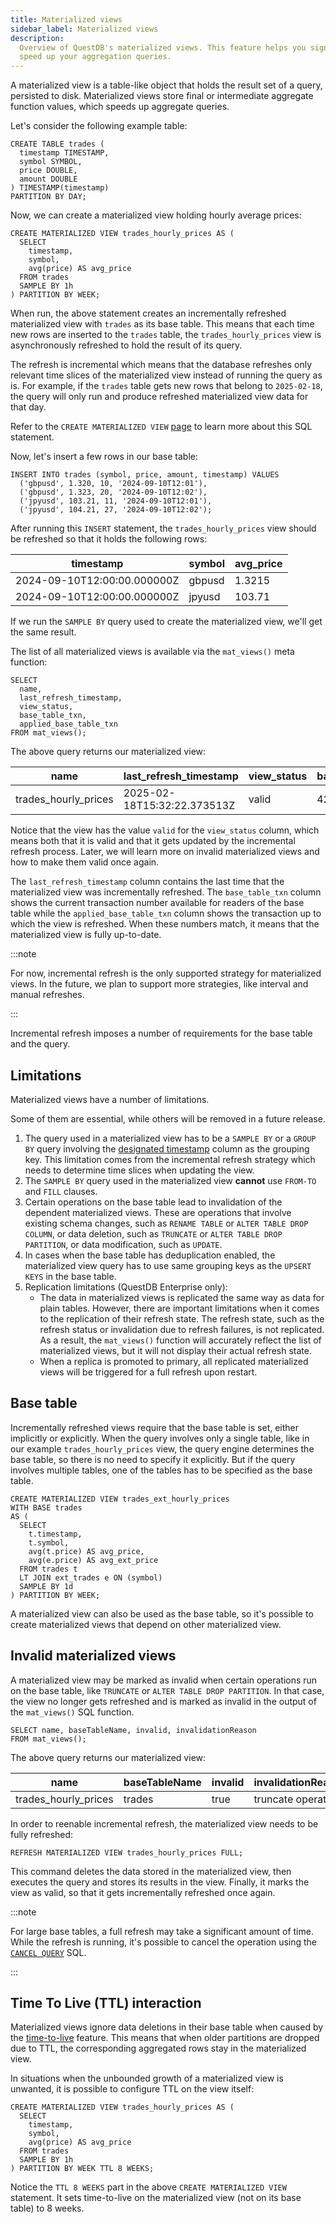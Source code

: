 ```yaml
---
title: Materialized views
sidebar_label: Materialized views
description:
  Overview of QuestDB's materialized views. This feature helps you significantly
  speed up your aggregation queries.
---
```


A materialized view is a table-like object that holds the result set of a query,
persisted to disk. Materialized views store final or intermediate aggregate
function values, which speeds up aggregate queries.

Let's consider the following example table:

```questdb-sql title="Base table"
CREATE TABLE trades (
  timestamp TIMESTAMP,
  symbol SYMBOL,
  price DOUBLE,
  amount DOUBLE
) TIMESTAMP(timestamp)
PARTITION BY DAY;
```

Now, we can create a materialized view holding hourly average prices:

```questdb-sql title="Materialized view"
CREATE MATERIALIZED VIEW trades_hourly_prices AS (
  SELECT
    timestamp,
    symbol,
    avg(price) AS avg_price
  FROM trades
  SAMPLE BY 1h
) PARTITION BY WEEK;
```

When run, the above statement creates an incrementally refreshed materialized
view with `trades` as its base table. This means that each time new rows
are inserted to the `trades` table, the `trades_hourly_prices` view is
asynchronously refreshed to hold the result of its query. 

The refresh is incremental which means that the database refreshes only
relevant time slices of the materialized view instead of running the query as is.
For example, if the `trades` table gets new rows that belong to `2025-02-18`, the
query will only run and produce refreshed materialized view data for that day.

Refer to the `CREATE MATERIALIZED VIEW`
[page](/docs/reference/sql/create-mat-view/) to learn more about this SQL
statement.

Now, let's insert a few rows in our base table:

```questdb-sql title="Inserting rows into the base table"
INSERT INTO trades (symbol, price, amount, timestamp) VALUES
  ('gbpusd', 1.320, 10, '2024-09-10T12:01'),
  ('gbpusd', 1.323, 20, '2024-09-10T12:02'),
  ('jpyusd', 103.21, 11, '2024-09-10T12:01'),
  ('jpyusd', 104.21, 27, '2024-09-10T12:02');
```

After running this `INSERT` statement, the `trades_hourly_prices` view should be
refreshed so that it holds the following rows:

| timestamp                   | symbol | avg_price |
| --------------------------- | ------ | --------- |
| 2024-09-10T12:00:00.000000Z | gbpusd | 1.3215    |
| 2024-09-10T12:00:00.000000Z | jpyusd | 103.71    |

If we run the `SAMPLE BY` query used to create the materialized view, we'll get
the same result.

The list of all materialized views is available via the `mat_views()` meta
function:

```questdb-sql title="Listing all materialized views" demo
SELECT
  name,
  last_refresh_timestamp,
  view_status,
  base_table_txn,
  applied_base_table_txn
FROM mat_views();
```

The above query returns our materialized view:

| name                 | last_refresh_timestamp      | view_status | base_table_txn | applied_base_table_txn |
| -------------------- | --------------------------- | ----------- | -------------- | ---------------------- |
| trades_hourly_prices | 2025-02-18T15:32:22.373513Z | valid       | 42             | 42                     |

Notice that the view has the value `valid` for the `view_status` column, which
means both that it is valid and that it gets updated by the incremental refresh
process. Later, we will learn more on invalid materialized views and how to make
them valid once again.

The `last_refresh_timestamp` column contains the last time that the materialized
view was incrementally refreshed. The `base_table_txn` column shows the current
transaction number available for readers of the base table while the
`applied_base_table_txn` column shows the transaction up to which the view is
refreshed. When these numbers match, it means that the materialized view is
fully up-to-date.

:::note

For now, incremental refresh is the only supported strategy for materialized
views. In the future, we plan to support more strategies, like interval and
manual refreshes.

:::

Incremental refresh imposes a number of requirements for the base table and the
query.

## Limitations

Materialized views have a number of limitations. 

Some of them are essential, while others will be removed in a future release.

1. The query used in a materialized view has to be a `SAMPLE BY` or a `GROUP BY`
   query involving the
   [designated timestamp](/docs/concept/designated-timestamp/) column as the
   grouping key. This limitation comes from the incremental refresh strategy
   which needs to determine time slices when updating the view.
2. The `SAMPLE BY` query used in the materialized view **cannot** use `FROM-TO` and
   `FILL` clauses.
3. Certain operations on the base table lead to invalidation of the dependent
   materialized views. These are operations that involve existing schema
   changes, such as `RENAME TABLE` or `ALTER TABLE DROP COLUMN`, or data
   deletion, such as `TRUNCATE` or `ALTER TABLE DROP PARTITION`, or data
   modification, such as `UPDATE`.
4. In cases when the base table has deduplication enabled, the materialized view
   query has to use same grouping keys as the `UPSERT KEYS` in the base table.
5. Replication limitations (QuestDB Enterprise only):
   - The data in materialized views is replicated the same way as data for
     plain tables. However, there are important limitations when it comes to the
     replication of their refresh state. The refresh state, such as the refresh
     status or invalidation due to refresh failures, is not replicated. As a
     result, the `mat_views()` function will accurately reflect the list of
     materialized views, but it will not display their actual refresh state.
   - When a replica is promoted to primary, all replicated materialized views
     will be triggered for a full refresh upon restart.

## Base table

Incrementally refreshed views require that the base table is set, either
implicitly or explicitly. When the query involves only a single table, like in
our example `trades_hourly_prices` view, the query engine determines the base
table, so there is no need to specify it explicitly. But if the query involves
multiple tables, one of the tables has to be specified as the base table.

```questdb-sql title="Hourly materialized view with LT JOIN"
CREATE MATERIALIZED VIEW trades_ext_hourly_prices
WITH BASE trades
AS (
  SELECT
    t.timestamp,
    t.symbol,
    avg(t.price) AS avg_price,
    avg(e.price) AS avg_ext_price
  FROM trades t
  LT JOIN ext_trades e ON (symbol)
  SAMPLE BY 1d
) PARTITION BY WEEK;
```

A materialized view can also be used as the base table, so it's possible to
create materialized views that depend on other materialized view.

## Invalid materialized views

A materialized view may be marked as invalid when certain operations run on the
base table, like `TRUNCATE` or `ALTER TABLE DROP PARTITION`. In that case, the
view no longer gets refreshed and is marked as invalid in the output of the
`mat_views()` SQL function.

```questdb-sql title="Listing all materialized views"
SELECT name, baseTableName, invalid, invalidationReason
FROM mat_views();
```

The above query returns our materialized view:

| name                 | baseTableName | invalid | invalidationReason |
| -------------------- | ------------- | ------- | ------------------ |
| trades_hourly_prices | trades        | true    | truncate operation |

In order to reenable incremental refresh, the materialized view needs to be
fully refreshed:

```questdb-sql title="Refreshing a materialized view"
REFRESH MATERIALIZED VIEW trades_hourly_prices FULL;
```

This command deletes the data stored in the materialized view, then executes the
query and stores its results in the view. Finally, it marks the view as valid,
so that it gets incrementally refreshed once again.

:::note

For large base tables, a full refresh may take a significant amount of time. While
the refresh is running, it's possible to cancel the operation using the
[`CANCEL QUERY`](/docs/reference/sql/cancel-query/) SQL.

:::

## Time To Live (TTL) interaction

Materialized views ignore data deletions in their base table when caused by the
[time-to-live](/docs/concept/ttl/) feature. This means that when older
partitions are dropped due to TTL, the corresponding aggregated rows stay in the
materialized view.

In situations when the unbounded growth of a materialized view is unwanted, it is
possible to configure TTL on the view itself:

```questdb-sql title="Creating a materialized view with TTL"
CREATE MATERIALIZED VIEW trades_hourly_prices AS (
  SELECT
    timestamp,
    symbol,
    avg(price) AS avg_price
  FROM trades
  SAMPLE BY 1h
) PARTITION BY WEEK TTL 8 WEEKS;
```

Notice the `TTL 8 WEEKS` part in the above `CREATE MATERIALIZED VIEW` statement.
It sets time-to-live on the materialized view (not on its base table) to 8
weeks.
